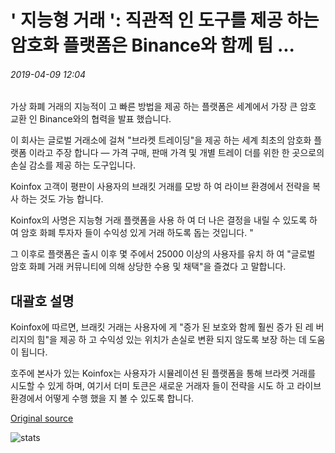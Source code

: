 # ' 지능형 거래 ': 직관적 인 도구를 제공 하는 암호화 플랫폼은 Binance와 함께 팀 ...

###### 2019-04-09 12:04

가상 화폐 거래의 지능적이 고 빠른 방법을 제공 하는 플랫폼은 세계에서 가장 큰 암호 교환 인 Binance와의 협력을 발표 했습니다.

이 회사는 글로벌 거래소에 걸쳐 "브라켓 트레이딩"을 제공 하는 세계 최초의 암호화 플랫폼 이라고 주장 합니다 — 가격 구매, 판매 가격 및 개별 트레이 더를 위한 한 곳으로의 손실 감소를 제공 하는 도구입니다.

Koinfox 고객이 평판이 사용자의 브래킷 거래를 모방 하 여 라이브 환경에서 전략을 복사 하는 것도 가능 합니다.

Koinfox의 사명은 지능형 거래 플랫폼을 사용 하 여 더 나은 결정을 내릴 수 있도록 하 여 암호 화폐 투자자 들이 수익성 있게 거래 하도록 돕는 것입니다. "

그 이후로 플랫폼은 출시 이후 몇 주에서 25000 이상의 사용자를 유치 하 여 "글로벌 암호 화폐 거래 커뮤니티에 의해 상당한 수용 및 채택"을 즐겼다 고 말합니다.

## 대괄호 설명

Koinfox에 따르면, 브래킷 거래는 사용자에 게 "증가 된 보호와 함께 훨씬 증가 된 레 버리지의 힘"을 제공 하 고 수익성 있는 위치가 손실로 변환 되지 않도록 보장 하는 데 도움이 됩니다.

호주에 본사가 있는 Koinfox는 사용자가 시뮬레이션 된 플랫폼을 통해 브라켓 거래를 시도할 수 있게 하며, 여기서 더미 토큰은 새로운 거래자 들이 전략을 시도 하 고 라이브 환경에서 어떻게 수행 했을 지 볼 수 있도록 합니다.

[Original source](https://cointelegraph.com/news/intelligent-trading-crypto-platform-offering-intuitive-tools-teams-up-with-binance)

![stats](https://c.statcounter.com/11760860/0/a89fa40b/1/ "stats")